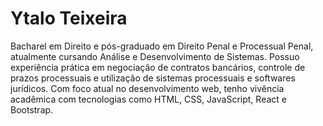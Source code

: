 # Ytalo Teixeira

Bacharel em Direito e pós-graduado em Direito Penal e Processual Penal, atualmente cursando Análise e Desenvolvimento de Sistemas. Possuo experiência prática em negociação de contratos bancários, controle de prazos processuais e utilização de sistemas processuais e softwares jurídicos. Com foco atual no desenvolvimento web, tenho vivência acadêmica com tecnologias como HTML, CSS, JavaScript, React e Bootstrap.

